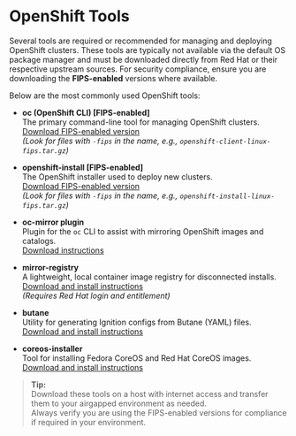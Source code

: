 # OpenShift Tools

Several tools are required or recommended for managing and deploying OpenShift clusters. These tools are typically not available via the default OS package manager and must be downloaded directly from Red Hat or their respective upstream sources. For security compliance, ensure you are downloading the **FIPS-enabled** versions where available.

Below are the most commonly used OpenShift tools:

- **oc (OpenShift CLI) [FIPS-enabled]**  
  The primary command-line tool for managing OpenShift clusters.  
  [Download FIPS-enabled version](https://mirror.openshift.com/pub/openshift-v4/clients/ocp/latest/)  
  *(Look for files with `-fips` in the name, e.g., `openshift-client-linux-fips.tar.gz`)*

- **openshift-install [FIPS-enabled]**  
  The OpenShift installer used to deploy new clusters.  
  [Download FIPS-enabled version](https://mirror.openshift.com/pub/openshift-v4/clients/ocp/latest/)  
  *(Look for files with `-fips` in the name, e.g., `openshift-install-linux-fips.tar.gz`)*

- **oc-mirror plugin**  
  Plugin for the `oc` CLI to assist with mirroring OpenShift images and catalogs.  
  [Download instructions](https://access.redhat.com/documentation/en-us/openshift_container_platform/latest/cli_reference/openshift_cli/oc-mirror-release-notes)

- **mirror-registry**  
  A lightweight, local container image registry for disconnected installs.  
  [Download and install instructions](https://access.redhat.com/articles/6986797)  
  *(Requires Red Hat login and entitlement)*

- **butane**  
  Utility for generating Ignition configs from Butane (YAML) files.  
  [Download and install instructions](https://github.com/coreos/butane/releases)

- **coreos-installer**  
  Tool for installing Fedora CoreOS and Red Hat CoreOS images.  
  [Download and install instructions](https://github.com/coreos/coreos-installer/releases)

> **Tip:**  
> Download these tools on a host with internet access and transfer them to your airgapped environment as needed.  
> Always verify you are using the FIPS-enabled versions for compliance if required in your environment.